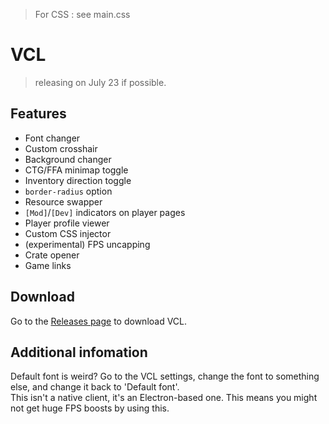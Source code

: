 > For CSS : see main.css

# VCL

> releasing on July 23 if possible.

## Features
* Font changer
* Custom crosshair
* Background changer
* CTG/FFA minimap toggle
* Inventory direction toggle
* `border-radius` option
* Resource swapper
* `[Mod]`/`[Dev]` indicators on player pages
* Player profile viewer
* Custom CSS injector
* (experimental) FPS uncapping
* Crate opener
* Game links

## Download
Go to the [Releases page](https://github.com/Lightbulb8448/BetterVoxiom/releases) to download VCL.

## Additional infomation
Default font is weird? Go to the VCL settings, change the font to something else, and change it back to 'Default font'.  
This isn't a native client, it's an Electron-based one. This means you might not get huge FPS boosts by using this.  
